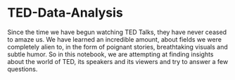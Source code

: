 # TED-Data-Analysis
Since the time we have begun watching TED Talks, they have never ceased to amaze us. We have learned an incredible amount, about fields we were completely alien to, in the form of poignant stories, breathtaking visuals and subtle humor. So in this notebook, we are attempting at finding insights about the world of TED, its speakers and its viewers and try to answer a few questions.
